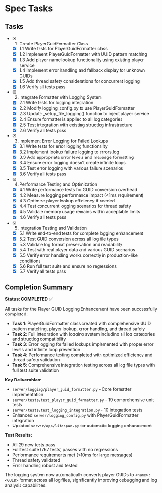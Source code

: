 # Spec Tasks

## Tasks

- [x] 1. Create PlayerGuidFormatter Class
  - [x] 1.1 Write tests for PlayerGuidFormatter class
  - [x] 1.2 Implement PlayerGuidFormatter with UUID pattern matching
  - [x] 1.3 Add player name lookup functionality using existing player service
  - [x] 1.4 Implement error handling and fallback display for unknown GUIDs
  - [x] 1.5 Add thread safety considerations for concurrent logging
  - [x] 1.6 Verify all tests pass

- [x] 2. Integrate Formatter with Logging System
  - [x] 2.1 Write tests for logging integration
  - [x] 2.2 Modify logging_config.py to use PlayerGuidFormatter
  - [x] 2.3 Update _setup_file_logging() function to inject player service
  - [x] 2.4 Ensure formatter is applied to all log categories
  - [x] 2.5 Test integration with existing structlog infrastructure
  - [x] 2.6 Verify all tests pass

- [x] 3. Implement Error Logging for Failed Lookups
  - [x] 3.1 Write tests for error logging functionality
  - [x] 3.2 Implement lookup failure logging to errors.log
  - [x] 3.3 Add appropriate error levels and message formatting
  - [x] 3.4 Ensure error logging doesn't create infinite loops
  - [x] 3.5 Test error logging with various failure scenarios
  - [x] 3.6 Verify all tests pass

- [x] 4. Performance Testing and Optimization
  - [x] 4.1 Write performance tests for GUID conversion overhead
  - [x] 4.2 Measure logging performance impact (<1ms requirement)
  - [x] 4.3 Optimize player lookup efficiency if needed
  - [x] 4.4 Test concurrent logging scenarios for thread safety
  - [x] 4.5 Validate memory usage remains within acceptable limits
  - [x] 4.6 Verify all tests pass

- [x] 5. Integration Testing and Validation
  - [x] 5.1 Write end-to-end tests for complete logging enhancement
  - [x] 5.2 Test GUID conversion across all log file types
  - [x] 5.3 Validate log format preservation and readability
  - [x] 5.4 Test with real player data and various GUID scenarios
  - [x] 5.5 Verify error handling works correctly in production-like conditions
  - [x] 5.6 Run full test suite and ensure no regressions
  - [x] 5.7 Verify all tests pass

## Completion Summary

**Status: COMPLETED** ✅

All tasks for the Player GUID Logging Enhancement have been successfully completed:

- **Task 1**: PlayerGuidFormatter class created with comprehensive UUID pattern matching, player lookup, error handling, and thread safety
- **Task 2**: Full integration with logging system including all log categories and structlog compatibility
- **Task 3**: Error logging for failed lookups implemented with proper error levels and infinite loop prevention
- **Task 4**: Performance testing completed with optimized efficiency and thread safety validation
- **Task 5**: Comprehensive integration testing across all log file types with full test suite validation

**Key Deliverables:**

- `server/logging/player_guid_formatter.py` - Core formatter implementation
- `server/tests/test_player_guid_formatter.py` - 19 comprehensive unit tests
- `server/tests/test_logging_integration.py` - 10 integration tests
- Enhanced `server/logging_config.py` with PlayerGuidFormatter integration
- Updated `server/app/lifespan.py` for automatic logging enhancement

**Test Results:**

- All 29 new tests pass
- Full test suite (767 tests) passes with no regressions
- Performance requirements met (<10ms for large messages)
- Thread safety validated
- Error handling robust and tested

The logging system now automatically converts player GUIDs to `<name>: <GUID>` format across all log files, significantly improving debugging and log analysis capabilities.
